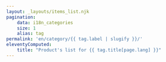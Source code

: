 ```yaml
---
layout: _layouts/items_list.njk
pagination:
    data: i18n_categories
    size: 1
    alias: tag
permalink: 'en/category/{{ tag.label | slugify }}/'
eleventyComputed:
    title: "Product's list for {{ tag.title[page.lang] }}"
---
```

